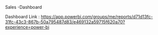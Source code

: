 Sales -Dashboard

Dashboard Link : https://app.powerbi.com/groups/me/reports/d71d13fc-31fc-43c3-867b-50a795487d83/e469132a59715f620a70?experience=power-bi


